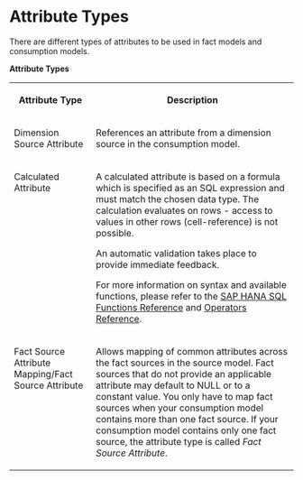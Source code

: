 <!-- loio911ec0d8ae544d7197eccac52d4989ae -->

# Attribute Types

There are different types of attributes to be used in fact models and consumption models.

**Attribute Types**


<table>
<tr>
<th valign="top">

Attribute Type



</th>
<th valign="top">

Description



</th>
</tr>
<tr>
<td valign="top">

Dimension Source Attribute



</td>
<td valign="top">

References an attribute from a dimension source in the consumption model.



</td>
</tr>
<tr>
<td valign="top">

Calculated Attribute



</td>
<td valign="top">

A calculated attribute is based on a formula which is specified as an SQL expression and must match the chosen data type. The calculation evaluates on rows - access to values in other rows \(cell-reference\) is not possible.

An automatic validation takes place to provide immediate feedback.

For more information on syntax and available functions, please refer to the [SAP HANA SQL Functions Reference](https://help.sap.com/viewer/4fe29514fd584807ac9f2a04f6754767/2.0.05/en-US/20a61f29751910149f99f0300dd95cd9.html) and [Operators Reference](https://help.sap.com/viewer/4fe29514fd584807ac9f2a04f6754767/2.0.05/en-US/20a380977519101494ceddd944e87527.html).



</td>
</tr>
<tr>
<td valign="top">

Fact Source Attribute Mapping/Fact Source Attribute



</td>
<td valign="top">

Allows mapping of common attributes across the fact sources in the source model. Fact sources that do not provide an applicable attribute may default to NULL or to a constant value. You only have to map fact sources when your consumption model contains more than one fact source. If your consumption model contains only one fact source, the attribute type is called *Fact Source Attribute*.



</td>
</tr>
</table>

